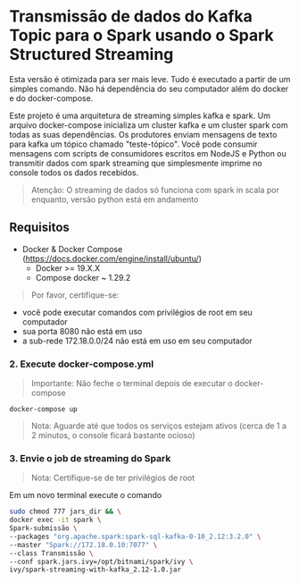 # Transmissão de dados do Kafka Topic para o Spark usando o Spark Structured Streaming

Esta versão é otimizada para ser mais leve. Tudo é executado a partir de um simples comando. Não há dependência do seu computador além do docker e do docker-compose.

Este projeto é uma arquitetura de streaming simples kafka e spark.
Um arquivo docker-compose inicializa um cluster kafka e um cluster spark com todas as suas dependências.
Os produtores enviam mensagens de texto para kafka um tópico chamado "teste-tópico".
Você pode consumir mensagens com scripts de consumidores escritos em NodeJS e Python ou transmitir dados com spark streaming que simplesmente imprime no console todos os dados recebidos.

> Atenção: O streaming de dados só funciona com spark in scala por enquanto, versão python está em andamento

## Requisitos

- Docker & Docker Compose (https://docs.docker.com/engine/install/ubuntu/)
  - Docker >= 19.X.X
  - Compose docker ~ 1.29.2

> Por favor, certifique-se:

- você pode executar comandos com privilégios de root em seu computador
- sua porta 8080 não está em uso
- a sub-rede 172.18.0.0/24 não está em uso em seu computador

### 2. Execute docker-compose.yml

> Importante: Não feche o terminal depois de executar o docker-compose <br>

```
docker-compose up
```

> Nota: Aguarde até que todos os serviços estejam ativos (cerca de 1 a 2 minutos, o console ficará bastante ocioso)

### 3. Envie o job de streaming do Spark

> Nota: Certifique-se de ter privilégios de root

Em um novo terminal execute o comando

```bash
sudo chmod 777 jars_dir && \
docker exec -it spark \
Spark-submissão \
--packages "org.apache.spark:spark-sql-kafka-0-10_2.12:3.2.0" \
--master "Spark://172.18.0.10:7077" \
--class Transmissão \
--conf spark.jars.ivy=/opt/bitnami/spark/ivy \
ivy/spark-streaming-with-kafka_2.12-1.0.jar
```
